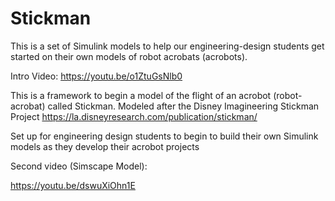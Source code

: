 # Stickman
This is a set of Simulink models to help our engineering-design students get started on their own models of robot acrobats (acrobots).

Intro Video:  https://youtu.be/o1ZtuGsNlb0



This is a framework to begin a model of the flight of an acrobot (robot-acrobat) called Stickman.
Modeled after the Disney Imagineering Stickman Project
https://la.disneyresearch.com/publication/stickman/

Set up for engineering design students to begin to build their own Simulink models as they develop their acrobot projects

Second video (Simscape Model):    

https://youtu.be/dswuXiOhn1E


